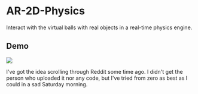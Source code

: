 # AR-2D-Physics
Interact with the virtual balls with real objects in a real-time physics engine.

## Demo

![](./ezgif.com-video-to-gif.gif)

I've got the idea scrolling through Reddit some time ago. I didn't get the person who uploaded it nor any code, but I've tried from zero as best as I could in a sad Saturday morning.
